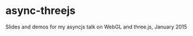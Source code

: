 async-threejs
=============

Slides and demos for my asyncjs talk on WebGL and three.js, January 2015
